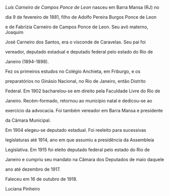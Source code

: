 

*Luís Carneiro de Campos Ponce de Leon* nasceu em Barra Mansa (RJ) no

dia 9 de fevereiro de 1881, filho de Adolfo Pereira Burgos Ponce de Leon

e de Fabrízia Carneiro de Campos Ponce de Leon. Seu avô materno, Joaquim

José Carneiro dos Santos, era o visconde de Caravelas. Seu pai foi

vereador, deputado estadual e deputado federal pelo estado do Rio de

Janeiro (1894-1898).



Fez os primeiros estudos no Colégio Anchieta, em Friburgo, e os

preparatórios no Ginásio Nacional, no Rio de Janeiro, então Distrito

Federal. Em 1902 bacharelou-se em direito pela Faculdade Livre do Rio de

Janeiro. Recém-formado, retornou ao município natal e dedicou-se ao

exercício da advocacia. Foi também vereador em Barra Mansa e presidente

da Câmara Municipal.



Em 1904 elegeu-se deputado estadual. Foi reeleito para sucessivas

legislaturas até 1914, ano em que assumiu a presidência da Assembleia

Legislativa. Em 1915 foi eleito deputado federal pelo estado do Rio de

Janeiro e cumpriu seu mandato na Câmara dos Deputados de maio daquele

ano até dezembro de 1917.



Faleceu em 16 de outubro de 1918.



Luciana Pinheiro



